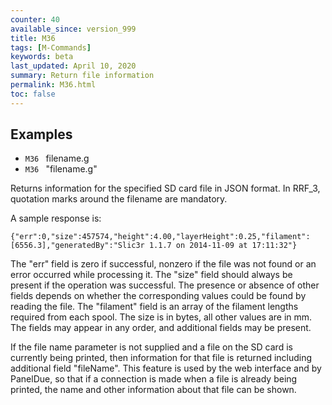 ```yaml
---
counter: 40
available_since: version_999
title: M36
tags: [M-Commands] 
keywords: beta 
last_updated: April 10, 2020 
summary: Return file information 
permalink: M36.html
toc: false 
---
```



## Examples

* ` M36  ` filename.g
* ` M36  ` "filename.g"

Returns information for the specified SD card file in JSON format. In RRF_3, quotation marks around the filename are mandatory.

A sample response is:

```
{"err":0,"size":457574,"height":4.00,"layerHeight":0.25,"filament":[6556.3],"generatedBy":"Slic3r 1.1.7 on 2014-11-09 at 17:11:32"}
```

The "err" field is zero if successful, nonzero if the file was not found or an error occurred while processing it. The "size" field should always be present if the operation was successful. The presence or absence of other fields depends on whether the corresponding values could be found by reading the file. The "filament" field is an array of the filament lengths required from each spool. The size is in bytes, all other values are in mm. The fields may appear in any order, and additional fields may be present.

If the file name parameter is not supplied and a file on the SD card is currently being printed, then information for that file is returned including additional field "fileName". This feature is used by the web interface and by PanelDue, so that if a connection is made when a file is already being printed, the name and other information about that file can be shown.

